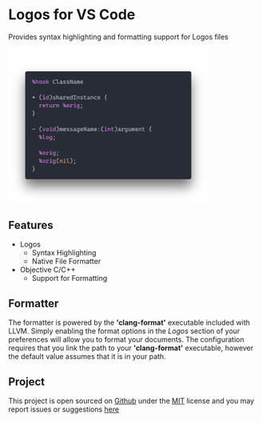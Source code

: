 # Logos for VS Code
Provides syntax highlighting and formatting support for Logos files

<img src="assets/preview.png" alt="Logos Preview" width="400"/>

## Features
* Logos
	* Syntax Highlighting
	* Native File Formatter
* Objective C/C++
	* Support for Formatting
## Formatter
The formatter is powered by the **'clang-format'** executable included with LLVM. Simply enabling the format options in the *Logos* section of your preferences will allow you to format your documents.
The configuration requires that you link the path to your **'clang-format'** executable, however the default value assumes that it is in your path.

## Project
This project is open sourced on [Github](https://github.com/Renaitare/logos-vscode) under the [MIT](https://choosealicense.com/licenses/mit/) license and you may report issues or suggestions [here](https://github.com/Renaitare/logos-vscode/issues)

